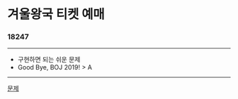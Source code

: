 # 겨울왕국 티켓 예매
### 18247
***
- 구현하면 되는 쉬운 문제
- Good Bye, BOJ 2019! > A

***
[문제](https://www.acmicpc.net/problem/18247)
			 
